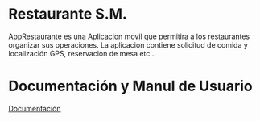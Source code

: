 # Restaurante S.M.
AppRestaurante es una Aplicacion movil que permitira a los restaurantes organizar sus operaciones. La aplicacion contiene solicitud de comida y localización GPS, reservacion de mesa etc...

# Documentación y Manul de Usuario

[Documentación](https://github.com/GerberMaldonado/AppRestaurante/blob/master/Documentaci%C3%B3n/DOCUMENTACION%20APP%20RESTAURANTE%20S.M.pdf)
